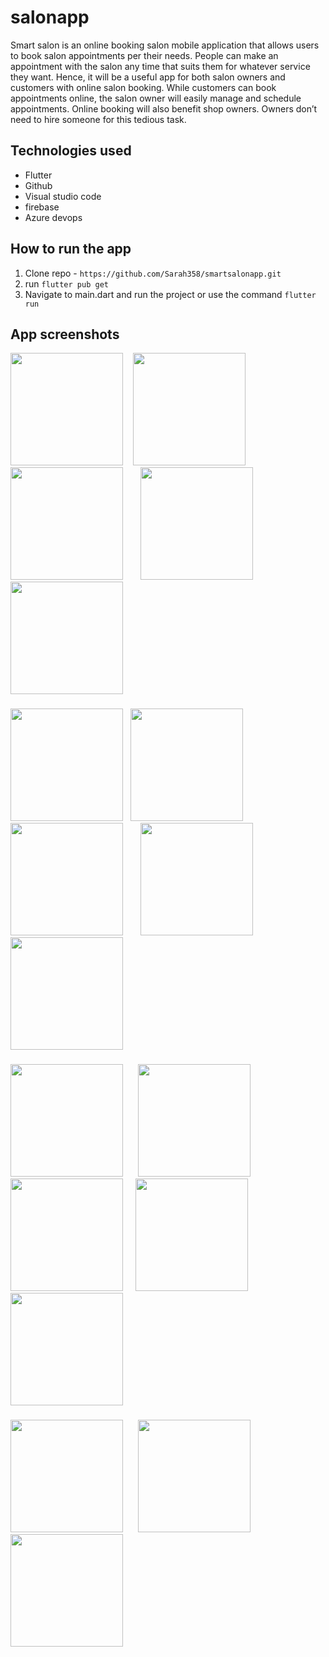 # salonapp

Smart salon is an online booking salon mobile application that allows users to book salon appointments per their needs. 
People can make an appointment with the salon any time that suits them for whatever service they want.
 Hence, it will be a useful app for both salon owners and customers with online salon booking.
  While customers can book appointments online, the salon owner will easily manage and schedule appointments.
   Online booking will also benefit shop owners. Owners don’t need to hire someone for this tedious task.

## Technologies used
- Flutter
- Github
- Visual studio code
- firebase
- Azure devops

## How to run the app

1. Clone repo - ```https://github.com/Sarah358/smartsalonapp.git```
2. run  ```flutter pub get```
3. Navigate to main.dart and run the project or use the command ``` flutter run ```

## App screenshots
<img src="Screenshot_1674201618.png" width="180"> &nbsp;&nbsp;&nbsp;<img src="Screenshot_1674201646.png" width="180"> &nbsp;&nbsp; &nbsp; <img src="Screenshot_1674201652.png" width="180"> &nbsp; &nbsp; &nbsp;
<img src="Screenshot_1674201670.png" width="180">&nbsp;&nbsp; &nbsp;  <img src="Screenshot_1674201682.png" width="180">  

###

<img src="Screenshot_1674201696.png" width="180">&nbsp;&nbsp;&nbsp;<img src="Screenshot_1674201702.png" width="180">  &nbsp; &nbsp; &nbsp; <img src="Screenshot_1674201714.png" width="180"> &nbsp; &nbsp; &nbsp; <img src="Screenshot_1674201753.png" width="180">&nbsp; &nbsp; &nbsp;  <img src="Screenshot_1674201757.png" width="180">    

###

<img src="Screenshot_1674201761.png" width="180">&nbsp; &nbsp; &nbsp; <img src="Screenshot_1674201768.png" width="180">  &nbsp; &nbsp; &nbsp; <img src="Screenshot_1674201791.png" width="180">&nbsp; &nbsp; &nbsp;<img src="Screenshot_1674201798.png" width="180"> &nbsp; &nbsp; &nbsp;   <img src="Screenshot_1674201801.png" width="180"> 

###

<img src="Screenshot_1674201813.png" width="180">&nbsp; &nbsp; &nbsp; <img src="Screenshot_1674201817.png" width="180">&nbsp; &nbsp; &nbsp; <img src="Screenshot_1674201823.png" width="180">


  
